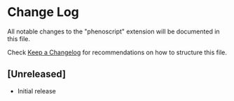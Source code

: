 # Change Log

All notable changes to the "phenoscript" extension will be documented in this file.

Check [Keep a Changelog](http://keepachangelog.com/) for recommendations on how to structure this file.

## [Unreleased]

- Initial release